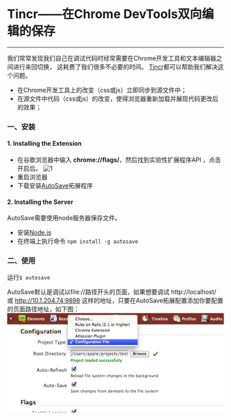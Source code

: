 <link href="http://cdn.bootcss.com/highlight.js/8.0/styles/monokai_sublime.min.css" rel="stylesheet">
<script src="http://cdn.bootcss.com/highlight.js/8.0/highlight.min.js"></script>
<script >hljs.initHighlightingOnLoad();</script> 

<!--
http://addyosmani.com/blog/lets-tincr-bi-directional-editing-and-saving-with-the-chrome-devtools/
-->

# Tincr——在Chrome DevTools双向编辑的保存
- - -  


我们常常发现我们自己在调试代码时经常需要在Chrome开发工具和文本编辑器之间进行来回切换， 这耗费了我们很多不必要的时间。 
[Tincr](http://tin.cr/)都可以帮助我们解决这个问题。
 - 在Chrome开发工具上的改变（css或js）立即同步到源文件中；
 - 在源文件中代码（css或js）的改变，使得浏览器重新加载并展现代码更改后的效果；





### 一、安装
#### 1. Installing the Extension
 * 在谷歌浏览器中输入 **chrome://flags/**，然后找到实验性扩展程序API ，点击开启后。
![1](1.jpg)
 * 重启浏览器
 * 下载安装[AutoSave](http://userscripts.ru/js/chrome-devtools-autosave/latest.crx)拓展程序  


#### 2. Installing the Server
AutoSave需要使用node服务器保存文件。

 * 安装[Node.js](https://nodejs.org/)
 * 在终端上执行命令 ```npm install -g autosave```


### 二、使用
运行```$ autosave```


AutoSave默认是调试以file://路径开头的页面，如果想要调试 http://localhost/ 或 http://10.1.204.74:9898 这样的地址，只要在AutoSave拓展配置添加你要配置的页面路径地址，如下图：  
![2](2.png)



